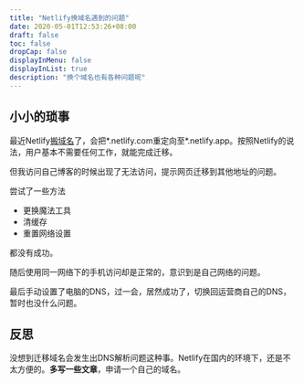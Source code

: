 ```yaml
---
title: "Netlify换域名遇到的问题"
date: 2020-05-01T12:53:26+08:00
draft: false
toc: false
dropCap: false
displayInMenu: false
displayInList: true
description: "换个域名也有各种问题呢"
---
```


## 小小的琐事

最近Netlify[搬域名](https://community.netlify.com/t/changes-coming-to-netlify-site-urls/8918)了，会把*.netlify.com重定向至*.netlify.app。按照Netlify的说法，用户基本不需要任何工作，就能完成迁移。

但我访问自己博客的时候出现了无法访问，提示网页迁移到其他地址的问题。

尝试了一些方法

- 更换魔法工具
- 清缓存
- 重置网络设置

都没有成功。

随后使用同一网络下的手机访问却是正常的，意识到是自己网络的问题。

最后手动设置了电脑的DNS，过一会，居然成功了，切换回运营商自己的DNS，暂时也没什么问题。

## 反思

没想到迁移域名会发生出DNS解析问题这种事。Netlify在国内的环境下，还是不太方便的。**多写一些文章**，申请一个自己的域名。
